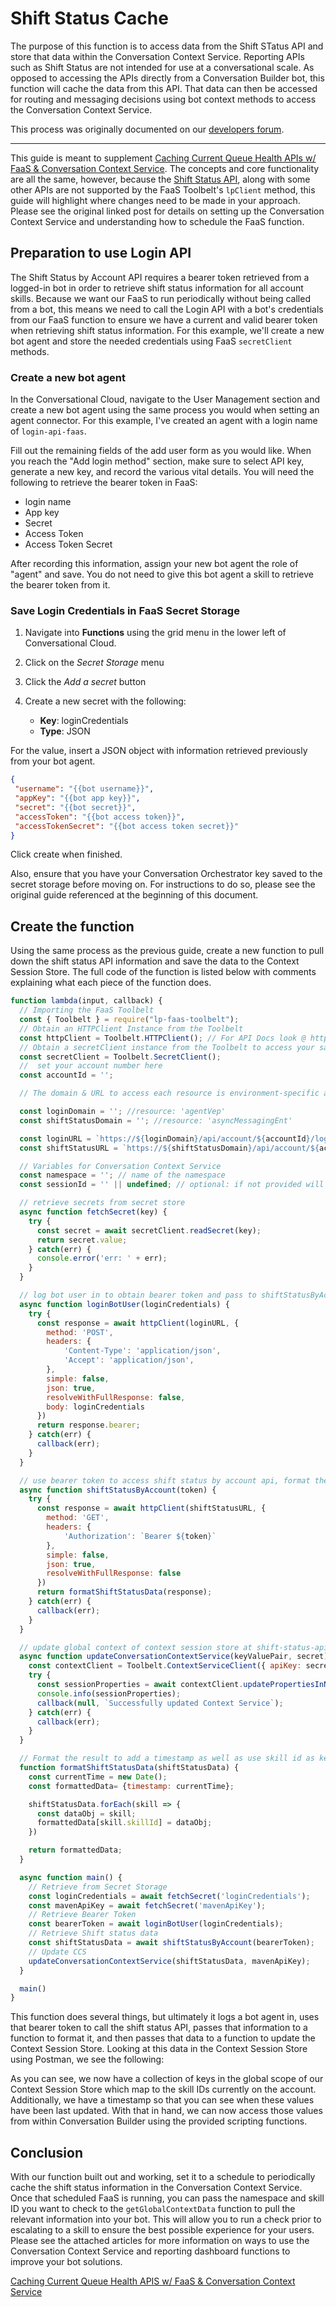 # Shift Status Cache

The purpose of this function is to access data from the Shift STatus API and store that data within the Conversation Context Service. Reporting APIs such as Shift Status are not intended for use at a conversational scale. As opposed to accessing the APIs directly from a Conversation Builder bot, this function will cache the data from this API. That data can then be accessed for routing and messaging decisions using bot context methods to access the Conversation Context Service.

This process was originally documented on our [developers forum](https://talkyard.livepersonai.com/-24/caching-shift-status-api-data-w-faas-conversation-context-service).

---

This guide is meant to supplement [Caching Current Queue Health APIs w/ FaaS & Conversation Context Service](https://talkyard.livepersonai.com/-18/caching-current-queue-health-apis-w-faas-the-context-session-store). The concepts and core functionality are all the same, however, because the [Shift Status API](https://developers.liveperson.com/shift-status-api-methods-get-shift-status-by-account.html), along with some other APIs are not supported by the FaaS Toolbelt's `lpClient` method, this guide will highlight where changes need to be made in your approach. Please see the original linked post for details on setting up the Conversation Context Service and understanding how to schedule the FaaS function.

## Preparation to use Login API

The Shift Status by Account API requires a bearer token retrieved from a logged-in bot in order to retrieve shift status information for all account skills. Because we want our FaaS to run periodically without being called from a bot, this means we need to call the Login API with a bot's credentials from our FaaS function to ensure we have a current and valid bearer token when retrieving shift status information. For this example, we'll create a new bot agent and store the needed credentials using FaaS `secretClient` methods.

### Create a new bot agent

In the Conversational Cloud, navigate to the User Management section and create a new bot agent using the same process you would when setting an agent connector. For this example, I've created an agent with a login name of `login-api-faas`.

Fill out the remaining fields of the add user form as you would like. When you reach the "Add login method" section, make sure to select API key, generate a new key, and record the various vital details. You will need the following to retrieve the bearer token in FaaS:

* login name
* App key
* Secret
* Access Token
* Access Token Secret

After recording this information, assign your new bot agent the role of "agent" and save. You do not need to give this bot agent a skill to retrieve the bearer token from it.

### Save Login Credentials in FaaS Secret Storage

1. Navigate into **Functions** using the grid menu in the lower left of Conversational Cloud.

2. Click on the *Secret Storage* menu
3. Click the *Add a secret* button
4. Create a new secret with the following:
   * **Key**: loginCredentials
   * **Type**: JSON

For the value, insert a JSON object with information retrieved previously from your bot agent.

```json
{
 "username": "{{bot username}}",
 "appKey": "{{bot app key}}",
 "secret": "{{bot secret}}",
 "accessToken": "{{bot access token}}",
 "accessTokenSecret": "{{bot access token secret}}"
}
```

Click create when finished.

Also, ensure that you have your Conversation Orchestrator key saved to the secret storage before moving on. For instructions to do so, please see the original guide referenced at the beginning of this document.

## Create the function

Using the same process as the previous guide, create a new function to pull down the shift status API information and save the data to the Context Session Store. The full code of the function is listed below with comments explaining what each piece of the function does.

```js
function lambda(input, callback) {
  // Importing the FaaS Toolbelt
  const { Toolbelt } = require("lp-faas-toolbelt");
  // Obtain an HTTPClient Instance from the Toolbelt
  const httpClient = Toolbelt.HTTPClient(); // For API Docs look @ https://www.npmjs.com/package/request-promise
  // Obtain a secretClient instance from the Toolbelt to access your saved Conversation Orchestrator key
  const secretClient = Toolbelt.SecretClient();
  //  set your account number here
  const accountId = '';

  // The domain & URL to access each resource is environment-specific according to your account number. Use https://developers.liveperson.com/api-guidelines-domain-api.html and enter your account number to retrieve the domain for the referenced resource for each variable

  const loginDomain = ''; //resource: 'agentVep'
  const shiftStatusDomain = ''; //resource: 'asyncMessagingEnt'

  const loginURL = `https://${loginDomain}/api/account/${accountId}/login?v=1.3`;
  const shiftStatusURL = `https://${shiftStatusDomain}/api/account/${accountId}/shift-status`;

  // Variables for Conversation Context Service
  const namespace = ''; // name of the namespace
  const sessionId = '' || undefined; // optional: if not provided will use default session

  // retrieve secrets from secret store
  async function fetchSecret(key) {
    try {
      const secret = await secretClient.readSecret(key);
      return secret.value;
    } catch(err) {
      console.error('err: ' + err);
    }
  }

  // log bot user in to obtain bearer token and pass to shiftStatusByAccount function
  async function loginBotUser(loginCredentials) {
    try {
      const response = await httpClient(loginURL, {
        method: 'POST',
        headers: {
            'Content-Type': 'application/json',
            'Accept': 'application/json',
        },
        simple: false,
        json: true,
        resolveWithFullResponse: false,
        body: loginCredentials
      })
      return response.bearer;
    } catch(err) {
      callback(err);
    }
  }

  // use bearer token to access shift status by account api, format the data, and pass to updateContextWarehouse function
  async function shiftStatusByAccount(token) {
    try {
      const response = await httpClient(shiftStatusURL, {
        method: 'GET',
        headers: {
            'Authorization': `Bearer ${token}`
        },
        simple: false,
        json: true,
        resolveWithFullResponse: false
      })
      return formatShiftStatusData(response);
    } catch(err) {
      callback(err);
    }
  }

  // update global context of context session store at shift-status-api namespace
  async function updateConversationContextService(keyValuePair, secret) {
    const contextClient = Toolbelt.ContextServiceClient({ apiKey: secret, accountId: accountId });
    try {
      const sessionProperties = await contextClient.updatePropertiesInNamespace(namespace, keyValuePair, sessionId);
      console.info(sessionProperties);
      callback(null, `Successfully updated Context Service`);
    } catch(err) {
      callback(err);
    }
  }

  // Format the result to add a timestamp as well as use skill id as key in global context store to make accessing skill id information easier.
  function formatShiftStatusData(shiftStatusData) {
    const currentTime = new Date();
    const formattedData= {timestamp: currentTime};

    shiftStatusData.forEach(skill => {
      const dataObj = skill;
      formattedData[skill.skillId] = dataObj;
    })

    return formattedData;
  }

  async function main() {
    // Retrieve from Secret Storage
    const loginCredentials = await fetchSecret('loginCredentials');
    const mavenApiKey = await fetchSecret('mavenApiKey');
    // Retrieve Bearer Token
    const bearerToken = await loginBotUser(loginCredentials);
    // Retrieve Shift status data
    const shiftStatusData = await shiftStatusByAccount(bearerToken);
    // Update CCS
    updateConversationContextService(shiftStatusData, mavenApiKey);
  }

  main()
}
```

This function does several things, but ultimately it logs a bot agent in, uses that bearer token to call the shift status API, passes that information to a function to format it, and then passes that data to a function to update the Context Session Store. Looking at this data in the Context Session Store using Postman, we see the following:

<!--  POSTMAN RESPONSE IMAGE HERE -->

As you can see, we now have a collection of keys in the global scope of our Context Session Store which map to the skill IDs currently on the account. Additionally, we have a timestamp so that you can see when these values have been last updated. With that in hand, we can now access those values from within Conversation Builder using the provided scripting functions.

## Conclusion

With our function built out and working, set it to a schedule to periodically cache the shift status information in the Conversation Context Service. Once that scheduled FaaS is running, you can pass the namespace and skill ID you want to check to the `getGlobalContextData` function to pull the relevant information into your bot. This will allow you to run a check prior to escalating to a skill to ensure the best possible experience for your users. Please see the attached articles for more information on ways to use the Conversation Context Service and reporting dashboard functions to improve your bot solutions.

[Caching Current Queue Health APIS w/ FaaS & Conversation Context Service](https://talkyard.livepersonai.com/-18/caching-current-queue-health-apis-w-faas-the-context-session-store)
